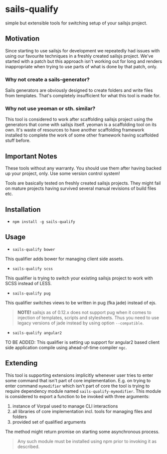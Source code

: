 # sails-qualify

simple but extensible tools for switching setup of your sailsjs project.


## Motivation

Since starting to use sailsjs for development we repeatedly had issues with 
using our favourite techniques in a freshly created sailsjs project. We've
started with a patch but this approach isn't working out for long and renders
inappropriate when trying to use parts of what is done by that patch, only.

### Why not create a sails-generator?

Sails generators are obviously designed to create folders and write files from
templates. That's completely insufficient for what this tool is made for.

### Why not use yeoman or sth. similar?

This tool is considered to work after scaffolding sailsjs project using the
generators that come with sailsjs itself. yeoman is a scaffolding tool on its
own. It's waste of resources to have another scaffolding framework installed to
complete the work of some other framework having scaffolded stuff before.


## Important Notes

These tools without any warranty. You should use them after having backed up
your project, only. Use some version control system!

Tools are basically tested on freshly created sailsjs projects. They might fail
on mature projects having survived several manual revisions of build files etc.


## Installation

* `npm install -g sails-qualify`


## Usage

* `sails-qualify bower`

This qualifier adds bower for managing client side assets.

* `sails-qualify scss`

This qualifier is trying to switch your existing sailsjs project to work with 
SCSS instead of LESS.

* `sails-qualify pug`

This qualifier switches views to be written in pug (fka jade) instead of ejs.

> **NOTE!** sailsjs as of 0.12.x does not support pug when it comes to injection
of templates, scripts and stylesheets. Thus you need to use legacy versions of
jade instead by using option `--compatible`. 

* `sails-qualify angular2`

TO BE ADDED: This qualifier is setting up support for angular2 based client side 
application compile using ahead-of-time compiler `ngc`.


## Extending

This tool is supporting extensions implicitly whenever user tries to enter some 
command that isn't part of core implementation. E.g. on trying to enter command
`mymodifier` which isn't part of core the tool is trying to require dependency
module named `sails-qualify-mymodifier`. This module is considered to export a
function to be invoked with three arguments:

1. instance of Vorpal used to manage CLI interactions
2. all libraries of core implementation incl. tools for managing files and 
   folders
3. provided set of qualified arguments

The method might return promise on starting some asynchronous process.

> Any such module must be installed using npm prior to invoking it as described.

